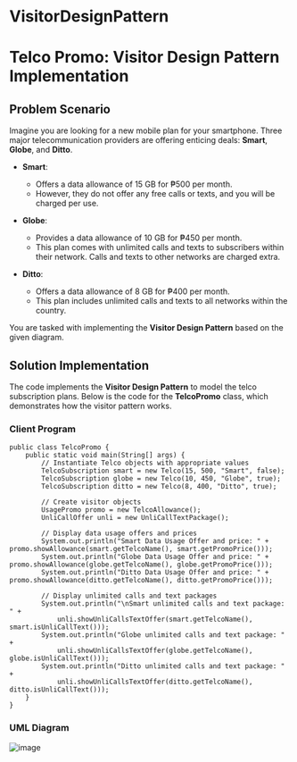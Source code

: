 # VisitorDesignPattern

# Telco Promo: Visitor Design Pattern Implementation

## Problem Scenario

Imagine you are looking for a new mobile plan for your smartphone. Three major telecommunication providers are offering enticing deals: **Smart**, **Globe**, and **Ditto**.

- **Smart**: 
  - Offers a data allowance of 15 GB for ₱500 per month.
  - However, they do not offer any free calls or texts, and you will be charged per use.

- **Globe**: 
  - Provides a data allowance of 10 GB for ₱450 per month.
  - This plan comes with unlimited calls and texts to subscribers within their network. Calls and texts to other networks are charged extra.

- **Ditto**: 
  - Offers a data allowance of 8 GB for ₱400 per month.
  - This plan includes unlimited calls and texts to all networks within the country.

You are tasked with implementing the **Visitor Design Pattern** based on the given diagram.

## Solution Implementation

The code implements the **Visitor Design Pattern** to model the telco subscription plans. Below is the code for the **TelcoPromo** class, which demonstrates how the visitor pattern works.

### Client Program

```
public class TelcoPromo {
    public static void main(String[] args) {
        // Instantiate Telco objects with appropriate values
        TelcoSubscription smart = new Telco(15, 500, "Smart", false);
        TelcoSubscription globe = new Telco(10, 450, "Globe", true);
        TelcoSubscription ditto = new Telco(8, 400, "Ditto", true);

        // Create visitor objects
        UsagePromo promo = new TelcoAllowance();
        UnliCallOffer unli = new UnliCallTextPackage();

        // Display data usage offers and prices
        System.out.println("Smart Data Usage Offer and price: " + promo.showAllowance(smart.getTelcoName(), smart.getPromoPrice()));
        System.out.println("Globe Data Usage Offer and price: " + promo.showAllowance(globe.getTelcoName(), globe.getPromoPrice()));
        System.out.println("Ditto Data Usage Offer and price: " + promo.showAllowance(ditto.getTelcoName(), ditto.getPromoPrice()));

        // Display unlimited calls and text packages
        System.out.println("\nSmart unlimited calls and text package: " +
            unli.showUnliCallsTextOffer(smart.getTelcoName(), smart.isUnliCallText()));
        System.out.println("Globe unlimited calls and text package: " +
            unli.showUnliCallsTextOffer(globe.getTelcoName(), globe.isUnliCallText()));
        System.out.println("Ditto unlimited calls and text package: " +
            unli.showUnliCallsTextOffer(ditto.getTelcoName(), ditto.isUnliCallText()));
    }
}
```

### UML Diagram
![image](https://github.com/user-attachments/assets/ec54100b-4b3b-4aa3-8680-733f6578e822)
